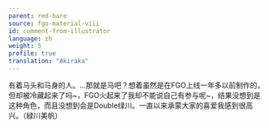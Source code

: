 ```yaml
---
parent: red-hare
source: fgo-material-viii
id: comment-from-illustrator
language: zh
weight: 5
profile: true
translation: "Akiraka"
---
```


有着马头和马身的人。…那就是马吧？想着虽然是在FGO上线一年多以前制作的，但却被冷藏起来了吗~，FGO火起来了我却不能说自己有参与呢~，结果没想到是这种角色，而且没想到会是Double绿川。一直以来承蒙大家的喜爱我感到很高兴。（緑川美帆）
